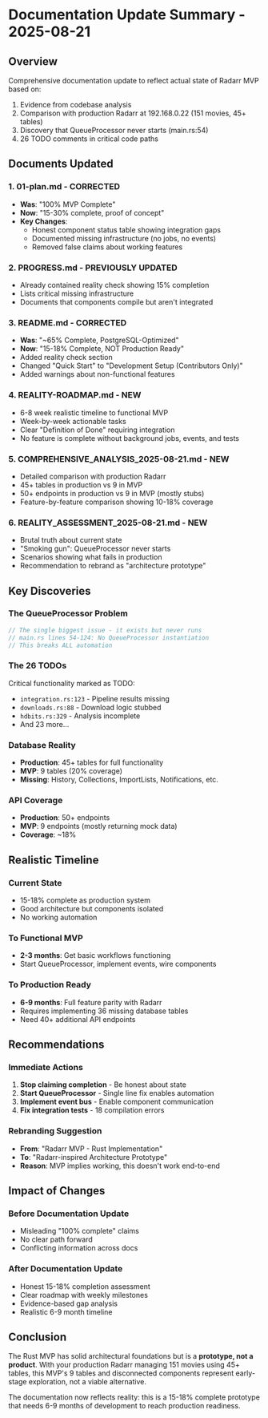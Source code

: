 # Documentation Update Summary - 2025-08-21

## Overview
Comprehensive documentation update to reflect actual state of Radarr MVP based on:
1. Evidence from codebase analysis
2. Comparison with production Radarr at 192.168.0.22 (151 movies, 45+ tables)
3. Discovery that QueueProcessor never starts (main.rs:54)
4. 26 TODO comments in critical code paths

## Documents Updated

### 1. **01-plan.md** - CORRECTED
- **Was**: "100% MVP Complete"
- **Now**: "15-30% complete, proof of concept"
- **Key Changes**:
  - Honest component status table showing integration gaps
  - Documented missing infrastructure (no jobs, no events)
  - Removed false claims about working features

### 2. **PROGRESS.md** - PREVIOUSLY UPDATED
- Already contained reality check showing 15% completion
- Lists critical missing infrastructure
- Documents that components compile but aren't integrated

### 3. **README.md** - CORRECTED
- **Was**: "~65% Complete, PostgreSQL-Optimized"  
- **Now**: "15-18% Complete, NOT Production Ready"
- Added reality check section
- Changed "Quick Start" to "Development Setup (Contributors Only)"
- Added warnings about non-functional features

### 4. **REALITY-ROADMAP.md** - NEW
- 6-8 week realistic timeline to functional MVP
- Week-by-week actionable tasks
- Clear "Definition of Done" requiring integration
- No feature is complete without background jobs, events, and tests

### 5. **COMPREHENSIVE_ANALYSIS_2025-08-21.md** - NEW
- Detailed comparison with production Radarr
- 45+ tables in production vs 9 in MVP
- 50+ endpoints in production vs 9 in MVP (mostly stubs)
- Feature-by-feature comparison showing 10-18% coverage

### 6. **REALITY_ASSESSMENT_2025-08-21.md** - NEW
- Brutal truth about current state
- "Smoking gun": QueueProcessor never starts
- Scenarios showing what fails in production
- Recommendation to rebrand as "architecture prototype"

## Key Discoveries

### The QueueProcessor Problem
```rust
// The single biggest issue - it exists but never runs
// main.rs lines 54-124: No QueueProcessor instantiation
// This breaks ALL automation
```

### The 26 TODOs
Critical functionality marked as TODO:
- `integration.rs:123` - Pipeline results missing
- `downloads.rs:88` - Download logic stubbed
- `hdbits.rs:329` - Analysis incomplete
- And 23 more...

### Database Reality
- **Production**: 45+ tables for full functionality
- **MVP**: 9 tables (20% coverage)
- **Missing**: History, Collections, ImportLists, Notifications, etc.

### API Coverage
- **Production**: 50+ endpoints
- **MVP**: 9 endpoints (mostly returning mock data)
- **Coverage**: ~18%

## Realistic Timeline

### Current State
- 15-18% complete as production system
- Good architecture but components isolated
- No working automation

### To Functional MVP
- **2-3 months**: Get basic workflows functioning
- Start QueueProcessor, implement events, wire components

### To Production Ready
- **6-9 months**: Full feature parity with Radarr
- Requires implementing 36 missing database tables
- Need 40+ additional API endpoints

## Recommendations

### Immediate Actions
1. **Stop claiming completion** - Be honest about state
2. **Start QueueProcessor** - Single line fix enables automation
3. **Implement event bus** - Enable component communication
4. **Fix integration tests** - 18 compilation errors

### Rebranding Suggestion
- **From**: "Radarr MVP - Rust Implementation"
- **To**: "Radarr-inspired Architecture Prototype"
- **Reason**: MVP implies working, this doesn't work end-to-end

## Impact of Changes

### Before Documentation Update
- Misleading "100% complete" claims
- No clear path forward
- Conflicting information across docs

### After Documentation Update  
- Honest 15-18% completion assessment
- Clear roadmap with weekly milestones
- Evidence-based gap analysis
- Realistic 6-9 month timeline

## Conclusion

The Rust MVP has solid architectural foundations but is a **prototype, not a product**. With your production Radarr managing 151 movies using 45+ tables, this MVP's 9 tables and disconnected components represent early-stage exploration, not a viable alternative.

The documentation now reflects reality: this is a 15-18% complete prototype that needs 6-9 months of development to reach production readiness.